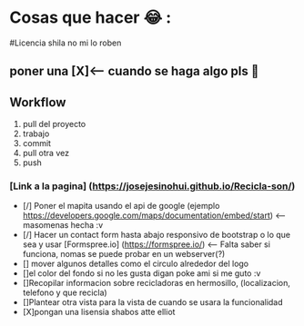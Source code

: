 # Cosas que hacer :joy: :
#Licencia shila no mi lo roben
## poner una [X]<-- cuando se haga algo pls :poop:
## Workflow
1. pull del proyecto
2. trabajo
3. commit
4. pull otra vez
5. push

### [Link a la pagina] (https://josejesinohui.github.io/Recicla-son/)
- [/] Poner el mapita usando el api de google (ejemplo https://developers.google.com/maps/documentation/embed/start) <--masomenas hecha :v
- [/] Hacer un contact form hasta abajo responsivo de bootstrap o lo que sea y usar [Formspree.io] (https://formspree.io/) <-- Falta saber si funciona, nomas se puede probar en un webserver(?)
- [] mover algunos detalles como el circulo alrededor del logo
- []el color del fondo si no les gusta digan poke ami si me guto :v
- []Recopilar informacion sobre recicladoras en hermosillo, (localizacion, telefono y que recicla)
- []Plantear otra vista para la vista de cuando se usara la funcionalidad
- [X]pongan una lisensia shabos atte elliot
